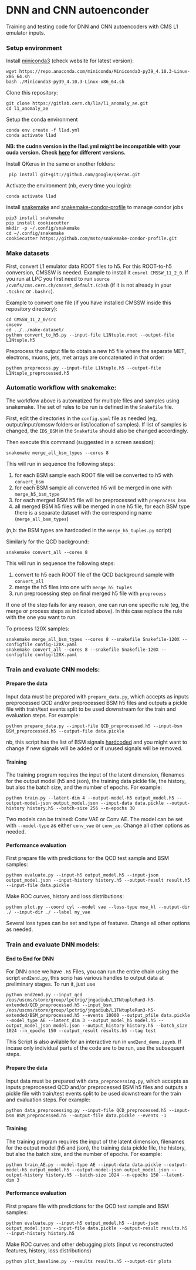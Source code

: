# DNN and CNN autoenconder

Training and testing code for DNN and CNN autoencoders with CMS L1 emulator inputs.

### Setup environment

Install [miniconda3](https://twiki.cern.ch/twiki/bin/view/CMSPublic/SWGuideL1TStage2Instructions) (check website for latest version):

```
wget https://repo.anaconda.com/miniconda/Miniconda3-py39_4.10.3-Linux-x86_64.sh
bash ./Miniconda3-py39_4.10.3-Linux-x86_64.sh
```

Clone this repository:

```
git clone https://gitlab.cern.ch/l1a/l1_anomaly_ae.git
cd l1_anomaly_ae
```

Setup the conda environment

```
conda env create -f l1ad.yml
conda activate l1ad
```

**NB: the cudnn version in the l1ad.yml might be incompatible with your cuda version. Check [here](https://repo.anaconda.com/pkgs/main/linux-64/) for different versions.**


Install QKeras in the same or another folders:

```
 pip install git+git://github.com/google/qkeras.git
```

Activate the environment (nb, every time you login):

```
conda activate l1ad
```

Install [snakemake](https://indico.cern.ch/event/983691/contributions/4143450/attachments/2160191/3644503/snakemake.pdf) and [snakemake-condor-profile](https://github.com/msto/snakemake-condor-profile) to manage condor jobs

```
pip3 install snakemake
pip install cookiecutter
mkdir -p ~/.config/snakemake
cd ~/.config/snakemake
cookiecutter https://github.com/msto/snakemake-condor-profile.git
```

### Make datasets

First, convert L1 emulator data ROOT files to h5. For this ROOT-to-h5 conversion, CMSSW is needed. Example to install it ```cmsrel CMSSW_11_2_0```. If you run at LPC you first need to run
```source /cvmfs/cms.cern.ch/cmsset_default.(c)sh``` (if it is not already in your ```.tcshrc``` or ```.bashrc```). 


Example to convert one file (if you have installed CMSSW inside this repository directory):

```
cd CMSSW_11_2_0/src
cmsenv
cd ../../make-dataset/
python convert_to_h5.py --input-file L1Ntuple.root --output-file L1Ntuple.h5
```

Preprocess the output file to obtain a new h5 file where the separate MET, electrons, muons, jets, met arrays are concatenated in that order:

```
python preprocess.py --input-file L1Ntuple.h5 --output-file L1Ntuple_preprocessed.h5
```

### Automatic workflow with snakemake:

The workflow above is automatized for multiple files and samples using snakemake. The set of rules to be run is defined in the ```Snakefile``` file.

First, edit the directories in the ```config.yaml``` file as needed (eg, output/input/cmssw folders or list/location of samples). If list of samples is changed, the ```IDS_BSM``` in the
```Snakefile``` should also be changed accordingly. 

Then execute this command (suggested in a screen session):

```
snakemake merge_all_bsm_types --cores 8
``` 

This will run in sequence the following steps:

1. for each BSM sample each ROOT file will be converted to h5 with ```convert_bsm```
2. for each BSM sample all converted h5 will be merged in one with ```merge_h5_bsm_type```
3. for each merged BSM h5 file will be preprocessed with ```preprocess_bsm```
4. all merged BSM h5 files will be merged in one h5 file, for each BSM type there is a separate dataset with the corresponding name (```merge_all_bsm_types```)

(n,b: the BSM types are hardcoded in the ```merge_h5_tuples.py``` script)

Similarly for the QCD background:

```
snakemake convert_all --cores 8
```

This will run in sequence the following steps:

1. convert to h5 each ROOT file of the QCD background sample with ```convert_all```
2. merge the h5 files into one with ```merge_h5_tuples```
3. run preprocessing step on final merged h5 file with ```preprocess```

If one of the step fails for any reason, one can run one specific rule (eg, the merge or process steps as indicated above). In this case replace the rule
with the one you want to run.

To process 120X samples:

```
snakemake merge_all_bsm_types --cores 8 --snakefile Snakefile-120X --configfile config-120X.yaml
snakemake convert_all --cores 8 --snakefile Snakefile-120X --configfile config-120X.yaml
```

### Train and evaluate CNN models:

#### Prepare the data

Input data must be prepared with ```prepare_data.py```, which accepts as inputs preprocessed QCD and/or preprocessed BSM h5 files and outputs a pickle file with train/test events split to be used downstream for the train and evaluation steps. For example: 

```
python prepare_data.py --input-file QCD_preprocessed.h5 --input-bsm BSM_preprocessed.h5 --output-file data.pickle
```

nb, this script has the list of BSM signals [hardcoded](https://gitlab.cern.ch/cms-l1-ad/l1_anomaly_ae/-/blob/master/cnn/prepare_data.py#L37-L52) and you might want to change if new signals will be added or if unused signals will be removed.

#### Training 

The training program requires the input of the latent dimension, filenames for the output model (h5 and json), the training data pickle file, the history, but also the batch size, and the number of epochs. For example: 

```
python train.py --latent-dim 4 --output-model-h5 output_model.h5 --output-model-json output_model.json --input-data data.pickle --output-history history.h5 --batch-size 256 --n-epochs 30
```

Two models can be trained: Conv VAE or Conv AE. The model can be set with `--model-type` as either `conv_vae` or `conv_ae`. Change all other options as needed.

#### Performance evaluation

First prepare file with predictions for the QCD test sample and BSM samples:

```
python evaluate.py --input-h5 output_model.h5 --input-json output_model.json --input-history history.h5 --output-result result.h5 --input-file data.pickle
```

Make ROC curves, history and loss distributions:

```
python plot.py --coord cyl --model vae --loss-type mse_kl --output-dir ./ --input-dir ./ --label my_vae
```

Several loss types can be set and type of features. Change all other options as needed.

### Train and evaluate DNN models:

#### End to End for DNN

For DNN once we have ```.h5``` Files, you can run the entire chain using the script ```end2end.py```, this scrip has various handles to output data at preliminary stages. To run it, just use

```
python end2end.py --input_qcd /eos/uscms/store/group/lpctrig/jngadiub/L1TNtupleRun3-h5-extended/QCD_preprocessed.h5 --input_bsm /eos/uscms/store/group/lpctrig/jngadiub/L1TNtupleRun3-h5-extended/BSM_preprocessed.h5 --events 10000 --output_pfile data.pickle --model_type AE --latent_dim 3 --output_model_h5 model.h5 --output_model_json model.json --output_history history.h5 --batch_size 1024 --n_epochs 150 --output_result results.h5 --tag test
```

This Script is also avilable for an interactive run in ```end2end_demo.ipynb```. If incase only individual parts of the code are to be run, use the subsequent steps.

#### Prepare the data

Input data must be prepared with ```data_preprocessing.py```, which accepts as inputs preprocessed QCD and/or preprocessed BSM h5 files and outputs a pickle file with train/test events split to be used downstream for the train and evaluation steps. For example: 

```
python data_preprocessing.py --input-file QCD_preprocessed.h5 --input-bsm BSM_preprocessed.h5 --output-file data.pickle --events -1
```

#### Training 

The training program requires the input of the latent dimension, filenames for the output model (h5 and json), the training data pickle file, the history, but also the batch size, and the number of epochs. For example: 

```
python train_AE.py --model-type AE --input-data data.pickle --output-model-h5 output_model.h5 --output-model-json output_model.json --output-history history.h5 --batch-size 1024 --n-epochs 150 --latent-dim 3
```

#### Performance evaluation

First prepare file with predictions for the QCD test sample and BSM samples:

```
python evaluate.py --input-h5 output_model.h5 --input-json output_model.json --input-file data.pickle --output-result results.h5 --input-history history.h5
```

Make ROC curves and other debugging plots (input vs reconstructed features, history, loss distributions)

```
python plot_baseline.py --results results.h5 --output-dir plots
```

